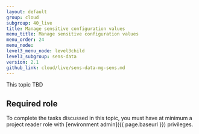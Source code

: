 ```yaml
---
layout: default
group: cloud
subgroup: 40_live
title: Manage sensitive configuration values 
menu_title: Manage sensitive configuration values  
menu_order: 24
menu_node: 
level3_menu_node: level3child
level3_subgroup: sens-data
version: 2.1
github_link: cloud/live/sens-data-mg-sens.md
---
```


This topic TBD

## Required role
To complete the tasks discussed in this topic, you must have at minimum a project reader role with [environment admin]({{ page.baseurl }}) privileges.